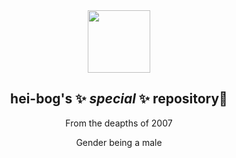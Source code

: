 <div id="header" align="center">
  <img src="https://i.giphy.com/media/v1.Y2lkPTc5MGI3NjExMDF1cjY4ZXRyNTMwbGVkenplaHB1N2tiZGtrdjh3cTUxeXlxMHdqZCZlcD12MV9pbnRlcm5hbF9naWZfYnlfaWQmY3Q9cw/SUcApSWjPwQMARvcM8/giphy.gif" width="100"/>

  ## hei-bog's ✨ _special_ ✨ repository👋

  <p>From the deapths of 2007</p>
  <p>Gender being a male</p>
  
</div>
